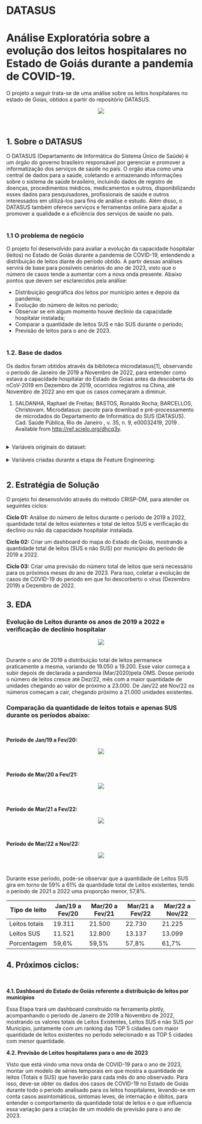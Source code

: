 # DATASUS

#  Análise Exploratória sobre a evolução dos leitos hospitalares no Estado de Goiás durante a pandemia de COVID-19.
O projeto a seguir trata-se de uma análise sobre os leitos hospitalares no estado de Goias, obtidos a partir do repositório DATASUS.

<p align='center'>
    <img src = 'images/Datasus-logo.jpg'>
</p>
<br>    


## 1. Sobre o DATASUS

O DATASUS (Departamento de Informática do Sistema Único de Saúde) é um órgão do governo brasileiro responsável por gerenciar e promover a informatização dos serviços de saúde no país. O orgão atua como uma central de dados para a saúde, coletando e armazenando informações sobre o sistema de saúde brasileiro, incluindo dados de registro de doenças, procedimentos médicos, medicamentos e outros, disponibilizando esses dados para pesquisadores, profissionais de saúde e outros interessados em utilizá-los para fins de análise e estudo. Além disso, o DATASUS também oferece serviços e ferramentas online para ajudar a promover a qualidade e a eficiência dos serviços de saúde no país.
<br><br>    
    
### 1.1 O problema de negócio
    
O projeto foi desenvolvido para avaliar a evolução da capacidade hospitalar (leitos) no Estado de Goiás durante a pandemia de COVID-19, entendendo a distribuição de leitos diante do período obtido. A partir dessas análises servirá de base para possíveis cenários do ano de 2023, visto que o número de casos tende a aumentar com a nova onda presente. Abaixo pontos que devem ser esclarecidos pela análise:

 - Distribuição geográfica dos leitos por municipio antes e depois da pandemia;
 - Evolução do número de leitos no período;
 - Observar se em algum momento houve declínio da capacidade hospitalar instalada;
 - Comparar a quantidade de leitos SUS e não SUS durante o período;
 - Previsão de leitos para o ano de 2023.
<br><br>
    
### 1.2. Base de dados
    
Os dados foram obtidos através da biblioteca microdatasus[1], observando o período de Janeiro de 2019 a Novembro de 2022, para entender como estava a capacidade hospitalar do Estado de Goias antes da descoberta do nCoV-2019 em Dezembro de 2019, ocorridos registros na China, até Novembro de 2022 ano em que os casos começaram a diminuir.  
    
1. SALDANHA, Raphael de Freitas; BASTOS, Ronaldo Rocha; BARCELLOS, Christovam. Microdatasus: pacote para download e pré-processamento de microdados do Departamento de Informática do SUS (DATASUS). Cad. Saúde Pública, Rio de Janeiro , v. 35, n. 9, e00032419, 2019 . Available from http://ref.scielo.org/dhcq3y.
<br><br>    

<details><summary>Variáveis originais do dataset:</summary><br>   
    Abaixo o dicionário de dados, de acordo com a documentação presente no site ftp://ftp.datasus.gov.br/dissemin/publicos/CNES/200508_/doc/IT_CNES_1706.pdf.
    <br>

| SEQ | CAMPO | TIPO E TAM | DESCRIÇÃO |
|-----|-------|------------|-----------|
| 1 | CNES | CHAR (7) | Número nacional do estabelecimento de saúde |
| 2 | CODUFMUN | CHAR (6) | Código do município do estabelecimento UF+ MUNIC (sem dígito)
| 4 | REGSAUDE | CHAR (6) | Código da região de saúde
| 5 | MICR_REG | CHAR (4) | Código da micro-região de saúde
| 6 | DISTRSAN | CHAR (4) | Código do distrito sanitário
| 7 | DISTRADM | CHAR (1) | Código do distrito administrativo
| 8 | PF_PJ | CHAR (1) | Indicador de pessoa: 1-Física 3-Jurídica
| 9 |CPF_CNPJ | CHAR (14) | CPF do Estabelecimento, caso pessoa física OU CNPJ, caso pessoa jurídica
| 10 | NIV_DEP | CHAR (1) | Grau de dependência: 1-Individual 3-Mantida
| 11 | CNPJ_MAN | CHAR (14) | CNPJ da mantenedora do Estabelecimento
| 12 | ESFERA_A | CHAR (2) | Código da esfera administrativa
| 13 | ATIVIDAD | CHAR (2) | Código da atividade de ensino
| 14 | RETENCAO | CHAR (2) | Código de retenção de tributos
| 15 | NATUREZA | CHAR (2) | Código da natureza da organização
| 16 | CLIENTEL | CHAR (2) | Código de fluxo da clientela
| 17 | TP_UNID | CHAR (2) | Tipo de unidade (Estabelecimento)
| 18 | TURNO_AT | CHAR (2) | Código de turno de atendimento
| 19 | NIV_HIER | CHAR (2) | Código do nível de hierarquia
| 20 | TERCEIRO | CHAR (1) | O estabelecimento é terceiro: 1-Sim 0-Não
| 21 | TP_LEITO | CHAR (2) | Tipo do LEITO
| 22 | CODLEITO | CHAR (2) | Especialidade do LEITO
| 23 | QT_EXIST | NUMERIC (4) | Quantidade de leitos existentes
| 24 | QT_CONTR | NUMERIC (4) | Quantidade de leitos contratados
| 25 | QT_SUS | NUMERIC (4) | Quantidade de leitos para o SUS
| 26 | QT_NSUS| CHAR(1) | Indicador de EQUIPAMENTO NÃO DISPONÍVEL para o SUS, onde: 1 = SIM 0 = NÃO
| 27 | COMPETEN | CHAR (6) | Ano e Mês de competência da informação (AAAAMM)
| 28 | NAT_JUR | CHAR (4) | Natureza Jurídica
</details>
<br>
<details><summary>Variáveis criadas durante a etapa de Feature Engineering:</summary><br>
    
| SEQ | CAMPO | TIPO E TAM | DESCRIÇÃO |
|-----|-------|------------|-----------|
| 29 | ANO | DATETIME | Ano da Competência
| 30 | MES | DATETIME | Mês da Competência    
| 31 | DIA | DATETIME | Dia da Competência
| 32 | MUNICIPIO | STR | Cidade referente ao código do município de estabelecimento   
</details>    
<br>

## 2. Estratégia de Solução
O projeto foi desenvolvido através do método CRISP-DM, para atender os seguintes ciclos:

**Ciclo 01:** Análise do número de leitos durante o período de 2019 a 2022, quantidade total de leitos existentes e total de leitos SUS e verificação do declínio ou não da capacidade hospitalar instalada.

**Ciclo 02:** Criar um dashboard do mapa do Estado de Goiás, mostrando a quantidade total de leitos (SUS e não SUS) por município do período de 2019 a 2022.

**Ciclo 03:** Criar uma previsão do número total de leitos que será necessário para os próximos meses do ano de 2023. Para isso, coletar a evolução de casos de COVID-19 do período em que foi descorberto o vírus (Dezembro 2019) a Dezembro de 2022.

## 3. EDA

### Evolução de Leitos durante os anos de 2019 a 2022 e verificação de declínio hospitalar
<p align='center'>
    <img src = 'images/evolucao-leitos-2019_2022.png'>
</p>
<br> 
Durante o ano de 2019 a distribuição total de leitos permanece praticamente a mesma, variando de 19.050 a 19.200. Esse valor começa a subir depois de declarada a pandemia (Mar/2020)pela OMS. Desse período o número de leitos cresce até Dez/22, mês com a maior quantidade de unidades chegando ao valor de próximo a 23.000. De Jan/22 até Nov/22 os números começam a cair, chegando próximo a 21.000 unidades existentes. 

### Comparação da quantidade de leitos totais e apenas SUS durante os períodos abaixo:
<br>

**Período de Jan/19 a Fev/20:**

<p align='center'>
    <img src = 'images/leitos-2019_2020.png'>
</p><br>

**Período de Mar/20 a Fev/21:**

<p align='center'>
    <img src = 'images/leitos-2020_2021.png'>
</p><br>

**Período de Mar/21 a Fev/22:**

<p align='center'>
    <img src = 'images/leitos-2021_2022.png'>
</p><br>

**Período de Mar/22 a Nov/22:**

<p align='center'>
    <img src = 'images/leitos-mar2022-nov2022.png'>
</p><br>

Durante esse período, pode-se observar que a quantidade de Leitos SUS gira em torno de 59% a 61% da quantidade total de Leitos existentes, tendo o período de 2021 a 2022 uma proporção menor, 57,8%.

| **Tipo de leito** | **Jan/19 a Fev/20** | **Mar/20 a Fev/21** | **Mar/21 a Fev/22** | **Mar/22 a Nov/22** |
|---------------|-----------------|-----------------|-----------------|-----------------|
| Leitos totais | 19.311 | 21.500 | 22.730 | 21.225 |
| Leitos SUS    | 11.521 | 12.800 | 13.137 | 13.099 |
| Porcentagem   | 59,6%  | 59,5%  | 57,8%  | 61,7%  |

## 4. Próximos ciclos:
<br>

**4.1. Dashboard do Estado de Goiás referente a distribuição de leitos por municípios**
<br>

Essa Etapa trará um dashboard construído na ferramenta plotly, acompanhando o período de Janeiro de 2019 a Novembro de 2022, mostrando os valores totais de Leitos Existentes, Leitos SUS e não SUS por Município, juntamente com um ranking das TOP 5 cidades com maior quantidade de leitos existentes no período selecionado e as TOP 5 cidades com menor quantidade.
<br>

**4.2. Previsão de Leitos hospitalares para o ano de 2023**
<br>

Visto que está vindo uma nova onda de COVID-19 para o ano de 2023, montar um modelo de séries temporais em que mostra a quantidade de leitos (Totais e SUS) que haverão para cada mês do ano observado. Para isso, deve-se obter os dados dos casos de COVID-19 no Estado de Goiás durante todo o período analisado para os leitos hospitalares, levando-se em conta casos assintomáticos, sintomas leves, de internação e óbitos, para entender o comportamento da quantidade total de leitos e o que influencia essa variação para a criação de um modelo de previsão para o ano de 2023.


